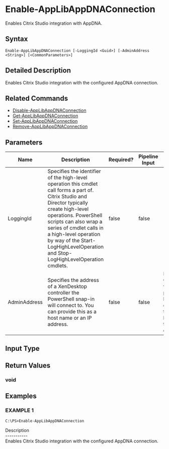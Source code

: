 ﻿# Enable-AppLibAppDNAConnection

   Enables Citrix Studio integration with AppDNA.

## Syntax
```
Enable-AppLibAppDNAConnection [-LoggingId <Guid>] [-AdminAddress <String>] [<CommonParameters>]
```

## Detailed Description
   Enables Citrix Studio integration with the configured AppDNA connection.

## Related Commands
  * [Disable-AppLibAppDNAConnection](Disable-AppLibAppDNAConnection.html)
  * [Get-AppLibAppDNAConnection](Get-AppLibAppDNAConnection.html)
  * [Set-AppLibAppDNAConnection](Set-AppLibAppDNAConnection.html)
  * [Remove-AppLibAppDNAConnection](Remove-AppLibAppDNAConnection.html)
## Parameters

| Name   | Description | Required? | Pipeline Input | Default Value |
| --- | --- | --- | --- | --- |
| LoggingId | Specifies the identifier of the high-level operation this cmdlet call forms a part of. Citrix Studio and Director typically create high-level operations. PowerShell scripts can also wrap a series of cmdlet calls in a high-level operation by way of the Start-LogHighLevelOperation and Stop-LogHighLevelOperation cmdlets. | false | false |  |
| AdminAddress | Specifies the address of a XenDesktop controller the PowerShell snap-in will connect to. You can provide this as a host name or an IP address. | false | false | Localhost. Once a value is provided by any cmdlet, this value becomes the default. |

## Input Type
### 
   
## Return Values
### void
   
## Examples

### EXAMPLE 1
```
C:\PS>Enable-AppLibAppDNAConnection
```
   Description<br>-----------<br>Enables Citrix Studio integration with the configured AppDNA connection.
